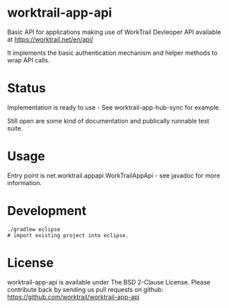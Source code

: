 # worktrail-app-api

Basic API for applications making use of WorkTrail Devleoper API
available at https://worktrail.net/en/api/

It implements the basic authentication mechanism and helper methods to
wrap API calls.


# Status

Implementation is ready to use - See worktrail-app-hub-sync for example.

Still open are some kind of documentation and publically runnable test suite.

# Usage

Entry point is net.worktrail.appapi.WorkTrailAppApi - see javadoc for more information.

# Development

    ./gradlew eclipse
    # import existing project into eclipse.

# License

worktrail-app-api is available under The BSD 2-Clause License. Please
contribute back by sending us pull requests on github:
https://github.com/worktrail/worktrail-app-api
